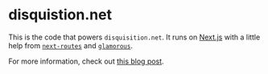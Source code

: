 # disquistion.net

This is the code that powers `disquisition.net`. It runs on
[Next.js](https://github.com/zeit/next.js) with a little help from
[`next-routes`](https://github.com/fridays/next-routes) and
[`glamorous`](https://github.com/paypal/glamorous).

For more information, check out
[this blog post](https://disquisition.net/blog/building-my-blog-with-next).
